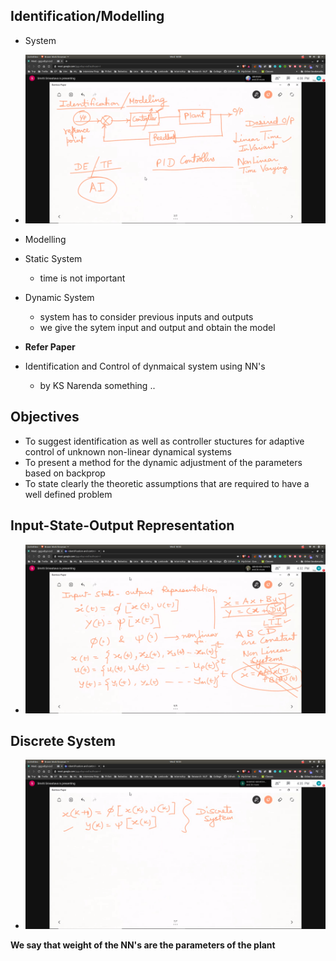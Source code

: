 ## Identification/Modelling

- System
- ![sys](sys.jpg)
- Modelling
- Static System
  - time is not important
- Dynamic System
  - system has to consider previous inputs and outputs
  - we give the sytem input and output and obtain the model

- **Refer Paper**
 - Identification and Control of dynmaical system using NN's
   - by KS Narenda something ..


## Objectives

 - To suggest identification as well as controller stuctures for adaptive control of unknown non-linear dynamical systems
 - To present a method for the dynamic adjustment of the parameters based on backprop 
 - To state clearly the theoretic assumptions that are required to have a well defined problem


## Input-State-Output Representation
- ![nl_sys](nl_sys.jpg)

## Discrete System
- ![discr_sys](dis_sys.jpg)

**We say that weight of the NN's are the parameters of the plant**
